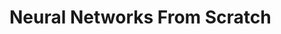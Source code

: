 Neural Networks From Scratch
================

<!-- WARNING: THIS FILE WAS AUTOGENERATED! DO NOT EDIT! -->
